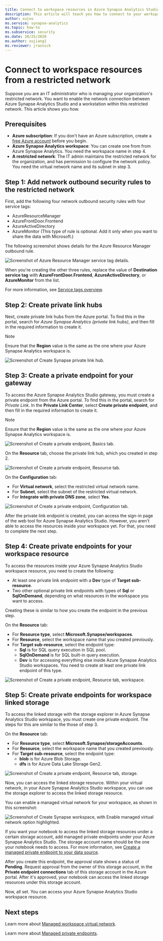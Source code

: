 ```yaml
---
title: Connect to workspace resources in Azure Synapse Analytics Studio from a restricted network
description: This article will teach you how to connect to your workspace resources from a restricted network
author: xujxu 
ms.service: synapse-analytics 
ms.topic: how-to
ms.subservice: security 
ms.date: 10/25/2020 
ms.author: xujiang1
ms.reviewer: jrasnick
---
```


# Connect to workspace resources from a restricted network

Suppose you are an IT administrator who is managing your organization's restricted network. You want to enable the network connection between Azure Synapse Analytics Studio and a workstation within this restricted network. This article shows you how.

## Prerequisites

* **Azure subscription**: If you don't have an Azure subscription, create a [free Azure account](https://azure.microsoft.com/free/) before you begin.
* **Azure Synapse Analytics workspace**: You can create one from from Azure Synapse Analytics. You need the workspace name in step 4.
* **A restricted network**: The IT admin maintains the restricted network for the organization, and has permission to configure the network policy. You need the virtual network name and its subnet in step 3.


## Step 1: Add network outbound security rules to the restricted network

First, add the following four network outbound security rules with four service tags:  

* AzureResourceManager
* AzureFrontDoor.Frontend
* AzureActiveDirectory
* AzureMonitor (This type of rule is optional. Add it only when you want to share the data with Microsoft.)

The following screenshot shows details for the Azure Resource Manager outbound rule.

![Screenshot of Azure Resource Manager service tag details.](./media/how-to-connect-to-workspace-from-restricted-network/arm-servicetag.png)

When you're creating the other three rules, replace the value of **Destination service tag** with **AzureFrontDoor.Frontend**, **AzureActiveDirectory**, or **AzureMonitor** from the list.

For more information, see [Service tags overview](/azure/virtual-network/service-tags-overview.md).

## Step 2: Create private link hubs

Next, create private link hubs from the Azure portal. To find this in the portal, search for *Azure Synapse Analytics (private link hubs)*, and then fill in the required information to create it. 

> [!Note]
> Ensure that the **Region** value is the same as the one where your Azure Synapse Analytics workspace is.

![Screenshot of Create Synapse private link hub.](./media/how-to-connect-to-workspace-from-restricted-network/private-links.png)

## Step 3: Create a private endpoint for your gateway

To access the Azure Synapse Analytics Studio gateway, you must create a private endpoint from the Azure portal. To find this in the portal, search for *Private Link*. In the **Private Link Center**, select **Create private endpoint**, and then fill in the required information to create it. 

> [!Note]
> Ensure that the **Region** value is the same as the one where your Azure Synapse Analytics workspace is.

![Screenshot of Create a private endpoint, Basics tab.](./media/how-to-connect-to-workspace-from-restricted-network/plink-endpoint-1.png)

On the **Resource** tab, choose the private link hub, which you created in step 2.

![Screenshot of Create a private endpoint, Resource tab.](./media/how-to-connect-to-workspace-from-restricted-network/plink-endpoint-2.png)

On the **Configuration** tab: 
* For **Virtual network**, select the restricted virtual network name.
* For **Subnet**, select the subnet of the restricted virtual network. 
* For **Integrate with private DNS zone**, select **Yes**.

![Screenshot of Create a private endpoint, Configuration tab.](./media/how-to-connect-to-workspace-from-restricted-network/plink-endpoint-3.png)

After the private link endpoint is created, you can access the sign-in page of the web tool for Azure Synapse Analytics Studio. However, you aren't able to access the resources inside your workspace yet. For that, you need to complete the next step.

## Step 4: Create private endpoints for your workspace resource

To access the resources inside your Azure Synapse Analytics Studio workspace resource, you need to create the following:

- At least one private link endpoint with a **Dev** type of **Target sub-resource**.
- Two other optional private link endpoints with types of **Sql** or **SqlOnDemand**, depending on what resources in the workspace you want to access.

Creating these is similar to how you create the endpoint in the previous step.  

On the **Resource** tab:

* For **Resource type**, select **Microsoft.Synapse/workspaces**.
* For **Resource**, select the workspace name that you created previously.
* For **Target sub-resource**, select the endpoint type:
  * **Sql** is for SQL query execution in SQL pool.
  * **SqlOnDemand** is for SQL built-in query execution.
  * **Dev** is for accessing everything else inside Azure Synapse Analytics Studio workspaces. You need to create at least one private link endpoint of this type.

![Screenshot of Create a private endpoint, Resource tab, workspace.](./media/how-to-connect-to-workspace-from-restricted-network/plinks-endpoint-ws-1.png)


## Step 5: Create private endpoints for workspace linked storage

To access the linked storage with the storage explorer in Azure Synapse Analytics Studio workspace, you must create one private endpoint. The steps for this are similar to the those of step 3. 

On the **Resource** tab:
* For **Resource type**, select **Microsoft.Synapse/storageAccounts**.
* For **Resource**, select the workspace name that you created previously.
* For **Target sub-resource**, select the endpoint type:
  * **blob** is for Azure Blob Storage.
  * **dfs** is for Azure Data Lake Storage Gen2.

![Screenshot of Create a private endpoint, Resource tab, storage.](./media/how-to-connect-to-workspace-from-restricted-network/plink-endpoint-storage.png)

Now, you can access the linked storage resource. Within your virtual network, in your Azure Synapse Analytics Studio workspace, you can use the storage explorer to access the linked storage resource.

You can enable a managed virtual network for your workspace, as shown in this screenshot:

![Screenshot of Create Synapse workspace, with Enable managed virtual network option highlighted.](./media/how-to-connect-to-workspace-from-restricted-network/ws-network-config.png)

If you want your notebook to access the linked storage resources under a certain storage account, add managed private endpoints under your Azure Synapse Analytics Studio. The storage account name should be the one your notebook needs to access. For more information, see [Create a managed private endpoint to your data source](./how-to-create-managed-private-endpoints.md).

After you create this endpoint, the approval state shows a status of **Pending**. Request approval from the owner of this storage account, in the **Private endpoint connections** tab of this storage account in the Azure portal. After it's approved, your notebook can access the linked storage resources under this storage account.

Now, all set. You can access your Azure Synapse Analytics Studio workspace resource.

## Next steps

Learn more about [Managed workspace virtual network](./synapse-workspace-managed-vnet.md).

Learn more about [Managed private endpoints](./synapse-workspace-managed-private-endpoints.md).
